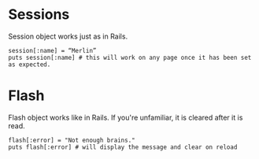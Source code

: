 # Sessions

Session object works just as in Rails.

```crystal
session[:name] = “Merlin”
puts session[:name] # this will work on any page once it has been set as expected.
```

# Flash

Flash object works like in Rails. If you're unfamiliar, it is cleared after it is read.

```crystal
flash[:error] = "Not enough brains."
puts flash[:error] # will display the message and clear on reload
```




